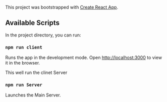 This project was bootstrapped with [Create React App](https://github.com/facebook/create-react-app).

## Available Scripts

In the project directory, you can run:

### `npm run client`

Runs the app in the development mode.
Open [http://localhost:3000](http://localhost:3000) to view it in the browser.

This well run the clinet Server 

### `npm run Server`

Launches the Main Server.